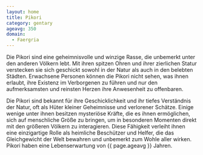 ```yaml
---
layout: home
title: Pikori
category: gentary
ageavg: 350
domain:
  - Faergria
---
```


Die Pikori sind eine geheimnisvolle und winzige Rasse, die unbemerkt unter den anderen Völkern lebt. Mit ihren spitzen
Ohren und ihrer zierlichen Statur verstecken sie sich geschickt sowohl in der Natur als auch in den belebten Städten.
Erwachsene Personen können die Pikori nicht sehen, was ihnen erlaubt, ihre Existenz im Verborgenen zu führen und nur den
aufmerksamsten und reinsten Herzen ihre Anwesenheit zu offenbaren.

Die Pikori sind bekannt für ihre Geschicklichkeit und ihr tiefes Verständnis der Natur, oft als Hüter kleiner
Geheimnisse und verlorener Schätze. Einige wenige unter ihnen besitzen mysteriöse Kräfte, die es ihnen ermöglichen, sich
auf menschliche Größe zu bringen, um in besonderen Momenten direkt mit den größeren Völkern zu interagieren. Diese
Fähigkeit verleiht ihnen eine einzigartige Rolle als heimliche Beschützer und Helfer, die das Gleichgewicht der Welt
bewahren und unbemerkt zum Wohle aller wirken. Pikori haben eine Lebenserwartung von {{ page.ageavg }} Jahren.